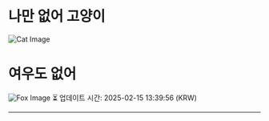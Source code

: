 
# 나만 없어 고양이

![Cat Image](https://cdn2.thecatapi.com/images/6ns.jpg)

# 여우도 없어
![Fox Image](https://randomfox.ca/images/118.jpg)
⏳ 업데이트 시간: 2025-02-15 13:39:56 (KRW)

---

